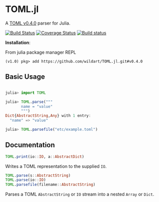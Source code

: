 # TOML.jl

A [TOML v0.4.0](https://github.com/toml-lang/toml) parser for Julia.

[![Build Status](https://travis-ci.org/wildart/TOML.jl.svg?branch=master)](https://travis-ci.org/wildart/TOML.jl)
[![Coverage Status](https://coveralls.io/repos/wildart/TOML.jl/badge.svg?branch=master&service=github)](https://coveralls.io/github/wildart/TOML.jl?branch=master)
[![Build status](https://ci.appveyor.com/api/projects/status/quhhe2m3e9vbim6u?svg=true)](https://ci.appveyor.com/project/wildart/toml-jl)

**Installation**:

From julia package manager REPL

`(v1.0) pkg> add https://github.com/wildart/TOML.jl.git#v0.4.0`

## Basic Usage

```julia

julia> import TOML

julia> TOML.parse("""
       name = "value"
       """)
Dict{AbstractString,Any} with 1 entry:
  "name" => "value"

julia> TOML.parsefile("etc/example.toml")
```

## Documentation
```julia
TOML.print(io::IO, a::AbstractDict)
```
Writes a TOML representation to the supplied `IO`.

```julia
TOML.parse(s::AbstractString)
TOML.parse(io::IO)
TOML.parsefile(filename::AbstractString)
```
Parses a TOML `AbstractString` or `IO` stream into a nested `Array` or `Dict`.
